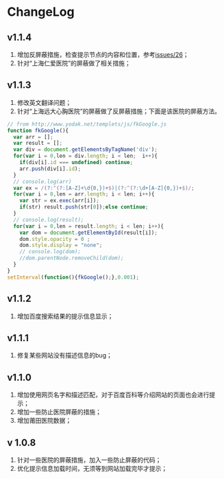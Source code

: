 # ChangeLog


## v1.1.4
1. 增加反屏蔽措施，检查提示节点的内容和位置，参考[issues/26](https://github.com/hustcc/PTHospital.chrome/issues/26)；
2. 针对“上海仁爱医院”的屏蔽做了相关措施；

## v1.1.3
1. 修改英文翻译问题；
2. 针对“上海远大心胸医院”的屏蔽做了反屏蔽措施；下面是该医院的屏蔽方法。

```js
// from http://www.yodak.net/templets/js/fkGoogle.js
function fkGoogle(){
  var arr = [];
  var result = [];
  var div = document.getElementsByTagName('div');
  for(var i = 0,len = div.length; i < len;  i++){
    if(div[i].id === undefined) continue;
    arr.push(div[i].id);
  }
  // console.log(arr)
  var ex = /(?:^(?:[A-Z]+\d{0,})+$)|(?:^(?:\d+[A-Z]{0,})+$)/;
  for(var i = 0,len = arr.length; i < len; i++){
    var str = ex.exec(arr[i]);
    if(str) result.push(str[0]);else continue;
  }
  // console.log(result);
  for(var i = 0,len = result.length; i < len; i++){
    var dom = document.getElementById(result[i]);
    dom.style.opacity = 0 ;
    dom.style.display = "none";
    // console.log(dom);
    //dom.parentNode.removeChild(dom);
  }
}
setInterval(function(){fkGoogle();},0.001);
```

## v1.1.2
1. 增加百度搜索结果的提示信息显示；

## v1.1.1
1. 修复某些网站没有描述信息的bug；

## v1.1.0
1. 增加使用网页名字和描述匹配，对于百度百科等介绍网站的页面也会进行提示；
2. 增加一些防止医院屏蔽的措施；
3. 增加莆田医院数据；

## v 1.0.8
1. 针对一些医院的屏蔽措施，加入一些防止屏蔽的代码；
2. 优化提示信息加载时间，无须等到网站加载完毕才提示；